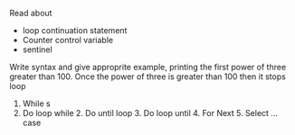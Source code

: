 Read about 
- loop continuation statement
- Counter control variable
- sentinel 

Write syntax and give approprite example, printing the first power of three greater than 100. Once the power of three is greater than 100 then it stops loop

1. While s
1. Do loop while
	2. Do until loop
	3. Do loop until 
	4. For Next
	5. Select ... case